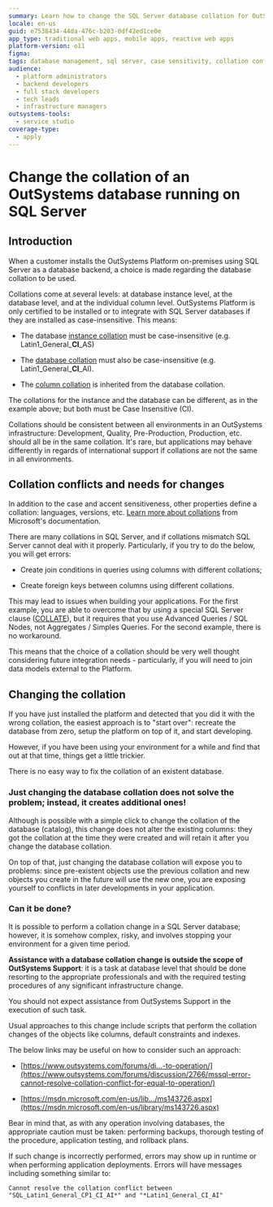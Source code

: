 ```yaml
---
summary: Learn how to change the SQL Server database collation for OutSystems 11 (O11) to ensure compatibility and avoid conflicts.
locale: en-us
guid: e7538434-44da-476c-b203-0df42ed1ce0e
app_type: traditional web apps, mobile apps, reactive web apps
platform-version: o11
figma:
tags: database management, sql server, case sensitivity, collation configuration, on-premises installation
audience:
  - platform administrators
  - backend developers
  - full stack developers
  - tech leads
  - infrastructure managers
outsystems-tools:
  - service studio
coverage-type:
  - apply
---
```


# Change the collation of an OutSystems database running on SQL Server

## Introduction

When a customer installs the OutSystems Platform on-premises using SQL Server as a database backend, a choice is made regarding the database collation to be used.

Collations come at several levels: at database instance level, at the database level, and at the individual column level. OutSystems Platform is only certified to be installed or to integrate with SQL Server databases if they are installed as case-insensitive. This means:

* The database [instance collation](https://msdn.microsoft.com/en-us/library/ms179254.aspx) must be case-insensitive (e.g. Latin1_General_**CI**_AS)

* The [database collation](https://msdn.microsoft.com/en-us/library/ms175835.aspx) must also be case-insensitive (e.g. Latin1_General_**CI**_AI).

* The [column collation](https://msdn.microsoft.com/en-us/library/ms190920.aspx) is inherited from the database collation.

The collations for the instance and the database can be different, as in the example above; but both must be Case Insensitive (CI).

Collations should be consistent between all environments in an OutSystems infrastructure: Development, Quality, Pre-Production, Production, etc. should all be in the same collation. It's rare, but applications may behave differently in regards of international support if collations are not the same in all environments.

## Collation conflicts and needs for changes

In addition to the case and accent sensitiveness, other properties define a collation: languages, versions, etc. [Learn more about collations](https://msdn.microsoft.com/en-us/library/ms143726.aspx) from Microsoft's documentation.

There are many collations in SQL Server, and if collations mismatch SQL Server cannot deal with it properly. Particularly, if you try to do the below, you will get errors:

* Create join conditions in queries using columns with different collations;

* Create foreign keys between columns using different collations.

This may lead to issues when building your applications. For the first example, you are able to overcome that by using a special SQL Server clause ([COLLATE](https://msdn.microsoft.com/en-us/library/ms184391.aspx)), but it requires that you use Advanced Queries / SQL Nodes, not Aggregates / Simples Queries. For the second example, there is no workaround.

This means that the choice of a collation should be very well thought considering future integration needs - particularly, if you will need to join data models external to the Platform.

## Changing the collation

If you have just installed the platform and detected that you did it with the wrong collation, the easiest approach is to "start over": recreate the database from zero, setup the platform on top of it, and start developing.

However, if you have been using your environment for a while and find that out at that time, things get a little trickier.

There is no easy way to fix the collation of an existent database.

### Just changing the database collation does not solve the problem; instead, it creates additional ones!

Although is possible with a simple click to change the collation of the database (catalog), this change does not alter the existing columns: they got the collation at the time they were created and will retain it after you change the database collation.

On top of that, just changing the database collation will expose you to problems:  since pre-existent objects use the previous collation and new objects you create in the future will use the new one, you are exposing yourself to conflicts in later developments in your application.

### Can it be done?

It is possible to perform a collation change in a SQL Server database; however, it is somehow complex, risky, and involves stopping your environment for a given time period.

**Assistance with a database collation change is outside the scope of OutSystems Support**: it is a task at database level that should be done resorting to the appropriate professionals and with the required testing procedures of any significant infrastructure change.

You should not expect assistance from OutSystems Support in the execution of such task.

Usual approaches to this change include scripts that perform the collation changes of the objects like columns, default constraints and indexes.

The below links may be useful on how to consider such an approach:

* [https://www.outsystems.com/forums/di...-to-operation/](https://www.outsystems.com/forums/discussion/2766/mssql-error-cannot-resolve-collation-conflict-for-equal-to-operation/)

* [https://msdn.microsoft.com/en-us/lib.../ms143726.aspx](https://msdn.microsoft.com/en-us/library/ms143726.aspx)

Bear in mind that, as with any operation involving databases, the appropriate caution must be taken: performing backups, thorough testing of the procedure, application testing, and rollback plans.

If such change is incorrectly performed, errors may show up in runtime or when performing application deployments. Errors will have messages including something similar to:

`Cannot resolve the collation conflict between "SQL_Latin1_General_CP1_CI_AI*" and "*Latin1_General_CI_AI"`

